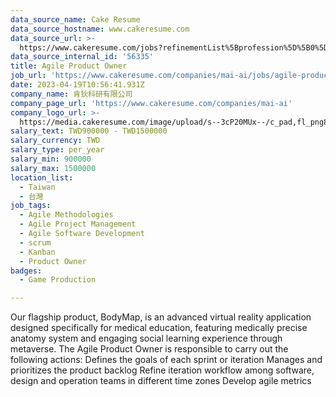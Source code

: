 ```yaml
---
data_source_name: Cake Resume
data_source_hostname: www.cakeresume.com
data_source_url: >-
  https://www.cakeresume.com/jobs?refinementList%5Bprofession%5D%5B0%5D=game-production&range%5Bsalary_range%5D%5Bmin%5D=1000000
data_source_internal_id: '56335'
title: Agile Product Owner
job_url: 'https://www.cakeresume.com/companies/mai-ai/jobs/agile-product-owner'
date: 2023-04-19T10:56:41.931Z
company_name: 肯狄科研有限公司
company_page_url: 'https://www.cakeresume.com/companies/mai-ai'
company_logo_url: >-
  https://media.cakeresume.com/image/upload/s--3cP20MUx--/c_pad,fl_png8,h_200,w_200/v1610469581/xlehphjtzuk3nllpqgbz.png
salary_text: TWD900000 - TWD1500000
salary_currency: TWD
salary_type: per_year
salary_min: 900000
salary_max: 1500000
location_list:
  - Taiwan
  - 台灣
job_tags:
  - Agile Methodologies
  - Agile Project Management
  - Agile Software Development
  - scrum
  - Kanban
  - Product Owner
badges:
  - Game Production

---
```


Our flagship product, BodyMap, is an advanced virtual reality application designed specifically for medical education, featuring medically precise anatomy system and engaging social learning experience through metaverse. The Agile Product Owner is responsible to carry out the following actions: Defines the goals of each sprint or iteration Manages and prioritizes the product backlog Refine iteration workflow among software, design and operation teams in different time zones Develop agile metrics
